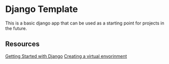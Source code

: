 # Django Template

This is a basic django app that can be used as a starting point for projects in the future.

## Resources
[Getting Started with Django](https://www.djangoproject.com/start/)
[Creating a virtual envorinment](https://docs.python.org/3/library/venv.html)
